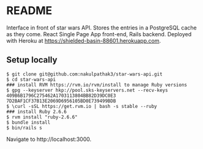# README

Interface in front of star wars API. Stores the entries in a PostgreSQL cache as they come. React Single Page App front-end, Rails backend. Deployed with Heroku at https://shielded-basin-88601.herokuapp.com.


## Setup locally
```
$ git clone git@github.com:nakulpathak3/star-wars-api.git
$ cd star-wars-api
### install RVM https://rvm.io/rvm/install to manage Ruby versions
$ gpg --keyserver hkp://pool.sks-keyservers.net --recv-keys 409B6B1796C275462A1703113804BB82D39DC0E3 7D2BAF1CF37B13E2069D6956105BD0E739499BDB
$ \curl -sSL https://get.rvm.io | bash -s stable --ruby
### install Ruby 2.6.6
$ rvm install "ruby-2.6.6"
$ bundle install
$ bin/rails s
```
Navigate to http://localhost:3000. 
